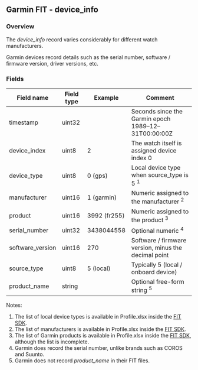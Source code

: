 ## Garmin FIT - device_info

### Overview

The *device_info* record varies considerably for different watch manufacturers.

Garmin devices record details such as the serial number, software / firmware version, driver versions, etc.



### Fields

| Field name       | Field type | Example      | Comment                                              |
| ---------------- | ---------- | ------------ | ---------------------------------------------------- |
| timestamp        | uint32     |              | Seconds since the Garmin epoch 1989–12–31T00:00:00Z  |
| device_index     | uint8      | 2            | The watch itself is assigned device index 0          |
| device_type      | uint8      | 0 (gps)      | Local device type when source_type is 5 <sup>1</sup> |
| manufacturer     | uint16     | 1 (garmin)   | Numeric assigned to the manufacturer <sup>2</sup>    |
| product          | uint16     | 3992 (fr255) | Numeric assigned to the product <sup>3</sup>         |
| serial_number    | uint32     | 3438044558   | Optional numeric <sup>4</sup>                        |
| software_version | uint16     | 270          | Software / firmware version, minus the decimal point |
| source_type      | uint8      | 5 (local)    | Typically 5 (local / onboard device)                 |
| product_name     | string     |              | Optional free-form string <sup>5</sup>               |

Notes:

1. The list of local device types is available in Profile.xlsx inside the [FIT SDK](https://developer.garmin.com/fit/download/).
2. The list of manufacturers is available in Profile.xlsx inside the [FIT SDK](https://developer.garmin.com/fit/download/).
3. The list of Garmin products is available in Profile.xlsx inside the [FIT SDK](https://developer.garmin.com/fit/download/), although the list is incomplete.
4. Garmin does record the serial number, unlike brands such as COROS and Suunto.
5. Garmin does not record *product_name* in their FIT files.

